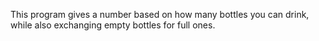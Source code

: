 This program gives a number based on how many bottles you can drink, while also exchanging empty bottles for full ones. 
